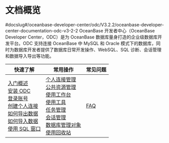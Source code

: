 文档概览
=========================
#docslug#/oceanbase-developer-center/odc/V3.2.2/oceanbase-developer-center-documentation-odc-v3-2-2
OceanBase 开发者中心（OceanBase Developer Center，ODC）是为 OceanBase 数据库量身打造的企业级数据库开发平台。ODC 支持连接 OceanBase 中 MySQL 和 Oracle 模式下的数据库，同时为数据库开发者提供了数据库日常开发操作、WebSQL、SQL 诊断、会话管理和数据导入导出等功能。


|                                                                                                                                                                                                                                                                                         快速了解                                                                                                                                                                                                                                                                                         |                                                                                                                                                                                                                                                                           常用操作                                                                                                                                                                                                                                                                           |                                                                                                                                                                                                                                                                             常见问题                                                                                                                                                                                                                                                                              |
|--------------------------------------------------------------------------------------------------------------------------------------------------------------------------------------------------------------------------------------------------------------------------------------------------------------------------------------------------------------------------------------------------------------------------------------------------------------------------------------------------------------------------------------------------------------------------------------|----------------------------------------------------------------------------------------------------------------------------------------------------------------------------------------------------------------------------------------------------------------------------------------------------------------------------------------------------------------------------------------------------------------------------------------------------------------------------------------------------------------------------------------------------------|---------------------------------------------------------------------------------------------------------------------------------------------------------------------------------------------------------------------------------------------------------------------------------------------------------------------------------------------------------------------------------------------------------------------------------------------------------------------------------------------------------------------------------------------------------------|
| [入门概述](4.quickstart/1.quickstart-overview.md) <br>[安装 ODC](7.client-odc-user-guide/1.client-odc-install-odc.md)<br> [登录账号](6.web-odc-user-guide/1.log-on-to-odc/1.log-on-to-odc-account.md) <br>[创建个人连接](6.web-odc-user-guide/3.web-odc-connect-database/1.web-odc-create-private-connection.md) <br>[如何导出数据](5.tutorials/3.tutorials-export.md)<br> [如何导入数据](5.tutorials/4.tutorials-import.md) <br>[使用 SQL 窗口](7.client-odc-user-guide/4.client-odc-use-workspace/2.client-odc-sql-window.md) | [个人连接管理](6.web-odc-user-guide/3.web-odc-connect-database/2.web-odc-manage-connections.md)<br> [公共资源管理](6.web-odc-user-guide/4.web-odc-public-resource-management/1.web-odc-public-resource-overview.md)<br> [使用工作台](7.client-odc-user-guide/4.client-odc-use-workspace/1.client-odc-use-workspace-overview.md) <br>[使用工具](7.client-odc-user-guide/5.client-odc-use-tools/1.client-odc-data-export-and-import/1.client-odc-data-export-and-import-overview.md) <br>[任务管理](7.client-odc-user-guide/7.client-odc-task-management/1.client-odc-task-management-overview.md) <br>[会话管理](7.client-odc-user-guide/8.client-odc-session-management.md)<br> [数据库管理对象](7.client-odc-user-guide/9.client-odc-database-objects/1.client-odc-table-objects/2.client-odc-create-a-table.md) <br>[使用回收站](6.web-odc-user-guide/7.web-odc-recycle-bin.md)  |[FAQ](10.fag.md)|
